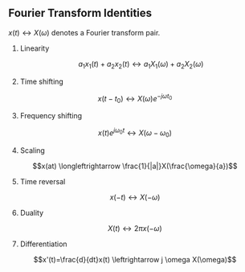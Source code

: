 ## Fourier Transform Identities

$x(t) \longleftrightarrow X(\omega)$ denotes a Fourier transform pair.

1. Linearity

    $$a_{1}x_{1}(t) + a_{2}x_{2}(t) \longleftrightarrow a_{1}X_{1}(\omega)+a_{2}X_{2}(\omega)$$

2. Time shifting

$$x(t-t_{0}) \longleftrightarrow X(\omega)e^{-j\omega t_{0}}$$

3. Frequency shifting

$$x(t)e^{j\omega_{0} t} \longleftrightarrow X(\omega - \omega_{0})$$

4. Scaling

$$x(at) \longleftrightarrow \frac{1}{|a|}X(\frac{\omega}{a})$$

5. Time reversal

$$x(-t) \longleftrightarrow X(-\omega)$$

6. Duality

$$X(t) \longleftrightarrow 2\pi x(-\omega)$$

7. Differentiation

$$x'(t)=\frac{d}{dt}x(t) \leftrightarrow j \omega X(\omega)$$